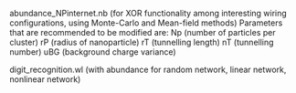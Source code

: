abundance_NPinternet.nb (for XOR functionality among interesting wiring configurations, using Monte-Carlo and Mean-field methods)
  Parameters that are recommended to be modified are:
    Np (number of particles per cluster)
    rP (radius of nanoparticle)
    rT (tunnelling length)
    nT (tunnelling number)
    uBG (background charge variance)
    
digit_recognition.wl (with abundance for random network, linear network, nonlinear network)
